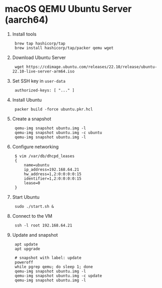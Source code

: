 # macOS QEMU Ubuntu Server (aarch64)

1. Install tools

		brew tap hashicorp/tap
		brew install hashicorp/tap/packer qemu wget

1. Download Ubuntu Server

		wget https://cdimage.ubuntu.com/releases/22.10/release/ubuntu-22.10-live-server-arm64.iso

1. Set SSH key in `user-data`

		authorized-keys: [ "..." ]

1. Install Ubuntu

		packer build -force ubuntu.pkr.hcl

1. Create a snapshot

		qemu-img snapshot ubuntu.img -l
		qemu-img snapshot ubuntu.img -c ubuntu
		qemu-img snapshot ubuntu.img -l

1. Configure networking

		$ vim /var/db/dhcpd_leases
		{
			name=ubuntu
			ip_address=192.168.64.21
			hw_address=1,2:0:0:0:0:15
			identifier=1,2:0:0:0:0:15
			lease=0
		}

1. Start Ubuntu

		sudo ./start.sh &

1. Connect to the VM

		ssh -l root 192.168.64.21

1. Update and snapshot

		apt update
		apt upgrade

		# snapshot with label: update
		poweroff
		while pgrep qemu; do sleep 1; done
		qemu-img snapshot ubuntu.img -l
		qemu-img snapshot ubuntu.img -c update
		qemu-img snapshot ubuntu.img -l

